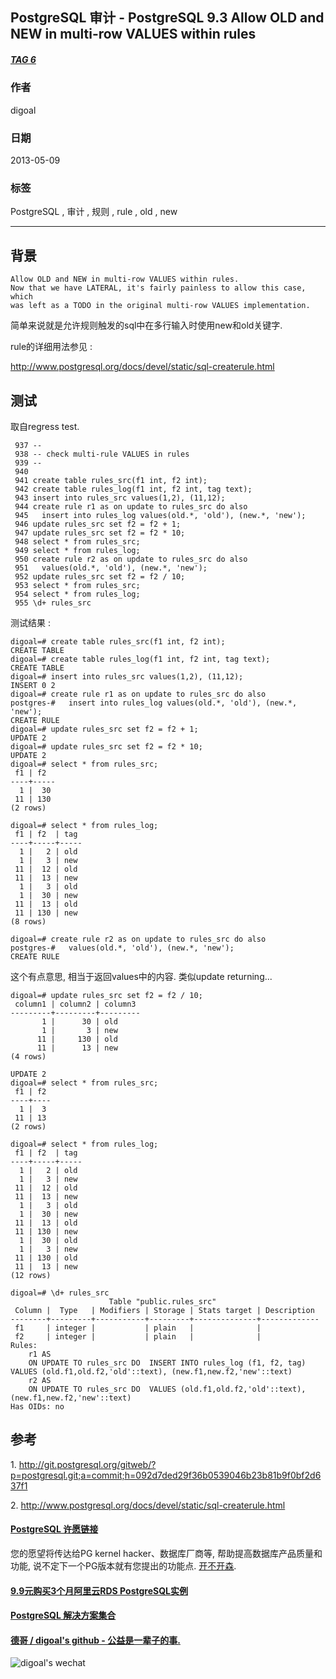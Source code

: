 ## PostgreSQL 审计 - PostgreSQL 9.3 Allow OLD and NEW in multi-row VALUES within rules  
##### [TAG 6](../class/6.md)
                                        
### 作者                                       
digoal                                        
                                        
### 日期                                      
2013-05-09            
                                        
### 标签                                      
PostgreSQL , 审计  , 规则 , rule , old , new                                                         
                                        
----                                      
                                        
## 背景              
  
```  
Allow OLD and NEW in multi-row VALUES within rules.  
Now that we have LATERAL, it's fairly painless to allow this case, which  
was left as a TODO in the original multi-row VALUES implementation.  
```  
  
简单来说就是允许规则触发的sql中在多行输入时使用new和old关键字.  
  
rule的详细用法参见 :   
  
http://www.postgresql.org/docs/devel/static/sql-createrule.html  
  
## 测试  
取自regress test.  
  
```  
 937 --  
 938 -- check multi-rule VALUES in rules  
 939 --  
 940   
 941 create table rules_src(f1 int, f2 int);  
 942 create table rules_log(f1 int, f2 int, tag text);  
 943 insert into rules_src values(1,2), (11,12);  
 944 create rule r1 as on update to rules_src do also  
 945   insert into rules_log values(old.*, 'old'), (new.*, 'new');  
 946 update rules_src set f2 = f2 + 1;  
 947 update rules_src set f2 = f2 * 10;  
 948 select * from rules_src;  
 949 select * from rules_log;  
 950 create rule r2 as on update to rules_src do also  
 951   values(old.*, 'old'), (new.*, 'new');  
 952 update rules_src set f2 = f2 / 10;  
 953 select * from rules_src;  
 954 select * from rules_log;  
 955 \d+ rules_src  
```  
  
测试结果 :   
  
```  
digoal=# create table rules_src(f1 int, f2 int);  
CREATE TABLE  
digoal=# create table rules_log(f1 int, f2 int, tag text);  
CREATE TABLE  
digoal=# insert into rules_src values(1,2), (11,12);  
INSERT 0 2  
digoal=# create rule r1 as on update to rules_src do also  
postgres-#   insert into rules_log values(old.*, 'old'), (new.*, 'new');  
CREATE RULE  
digoal=# update rules_src set f2 = f2 + 1;  
UPDATE 2  
digoal=# update rules_src set f2 = f2 * 10;  
UPDATE 2  
digoal=# select * from rules_src;  
 f1 | f2    
----+-----  
  1 |  30  
 11 | 130  
(2 rows)  
  
digoal=# select * from rules_log;  
 f1 | f2  | tag   
----+-----+-----  
  1 |   2 | old  
  1 |   3 | new  
 11 |  12 | old  
 11 |  13 | new  
  1 |   3 | old  
  1 |  30 | new  
 11 |  13 | old  
 11 | 130 | new  
(8 rows)  
  
digoal=# create rule r2 as on update to rules_src do also  
postgres-#   values(old.*, 'old'), (new.*, 'new');  
CREATE RULE  
```  
  
这个有点意思, 相当于返回values中的内容. 类似update returning...  
  
```  
digoal=# update rules_src set f2 = f2 / 10;  
 column1 | column2 | column3   
---------+---------+---------  
       1 |      30 | old  
       1 |       3 | new  
      11 |     130 | old  
      11 |      13 | new  
(4 rows)  
  
UPDATE 2  
digoal=# select * from rules_src;  
 f1 | f2   
----+----  
  1 |  3  
 11 | 13  
(2 rows)  
  
digoal=# select * from rules_log;  
 f1 | f2  | tag   
----+-----+-----  
  1 |   2 | old  
  1 |   3 | new  
 11 |  12 | old  
 11 |  13 | new  
  1 |   3 | old  
  1 |  30 | new  
 11 |  13 | old  
 11 | 130 | new  
  1 |  30 | old  
  1 |   3 | new  
 11 | 130 | old  
 11 |  13 | new  
(12 rows)  
  
digoal=# \d+ rules_src  
                      Table "public.rules_src"  
 Column |  Type   | Modifiers | Storage | Stats target | Description   
--------+---------+-----------+---------+--------------+-------------  
 f1     | integer |           | plain   |              |   
 f2     | integer |           | plain   |              |   
Rules:  
    r1 AS  
    ON UPDATE TO rules_src DO  INSERT INTO rules_log (f1, f2, tag) VALUES (old.f1,old.f2,'old'::text), (new.f1,new.f2,'new'::text)  
    r2 AS  
    ON UPDATE TO rules_src DO  VALUES (old.f1,old.f2,'old'::text), (new.f1,new.f2,'new'::text)  
Has OIDs: no  
```  
  
## 参考  
1\. http://git.postgresql.org/gitweb/?p=postgresql.git;a=commit;h=092d7ded29f36b0539046b23b81b9f0bf2d637f1  
  
2\. http://www.postgresql.org/docs/devel/static/sql-createrule.html  
          
  
  
  
  
  
  
  
  
  
  
  
  
  
  
  
  
  
  
  
  
  
  
  
  
  
  
  
  
  
  
  
  
  
  
  
  
  
  
  
  
  
  
  
  
  
  
  
  
  
  
  
  
  
  
  
  
  
  
  
  
  
  
  
#### [PostgreSQL 许愿链接](https://github.com/digoal/blog/issues/76 "269ac3d1c492e938c0191101c7238216")
您的愿望将传达给PG kernel hacker、数据库厂商等, 帮助提高数据库产品质量和功能, 说不定下一个PG版本就有您提出的功能点. [开不开森](https://github.com/digoal/blog/issues/76 "269ac3d1c492e938c0191101c7238216").  
  
  
#### [9.9元购买3个月阿里云RDS PostgreSQL实例](https://www.aliyun.com/database/postgresqlactivity "57258f76c37864c6e6d23383d05714ea")
  
  
#### [PostgreSQL 解决方案集合](https://yq.aliyun.com/topic/118 "40cff096e9ed7122c512b35d8561d9c8")
  
  
#### [德哥 / digoal's github - 公益是一辈子的事.](https://github.com/digoal/blog/blob/master/README.md "22709685feb7cab07d30f30387f0a9ae")
  
  
![digoal's wechat](../pic/digoal_weixin.jpg "f7ad92eeba24523fd47a6e1a0e691b59")
  
